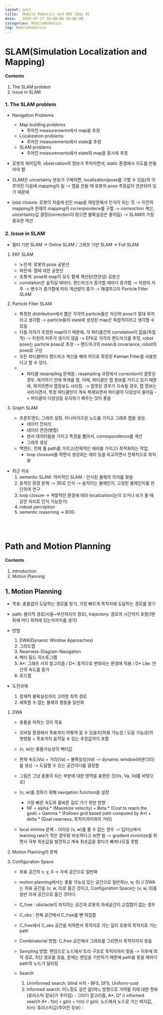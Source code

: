 ```yaml
---
layout: post
title:  Mobile Robotics and ROS [Day 8]
date:   2020-07-17 10:00:00-19:00:00
categories: MobileRobotics
tag: MobileRobotics
---
```


# SLAM(Simulation Localization and Mapping)
#### Contents
1. The SLAM problem
2. Issue in SLAM

### 1. The SLAM problem
- Navigation Problems
    - Map building problems
        + 주어진 measurements에서 map을 추정
    - Localization problems
        + 주어진 measurements에서 state를 추정
    - SLAM problems
        + 주어진 measurements에서 state와 map을 동시에 추정

- 로봇의 제어입력, observation의 정보가 주어지면서, static 환경에서 지도를 만들어야 함
- SLAM은 uncertainiy 분포가 구해지면, localization(pose를 구할 수 있음)이 이루어진 다음에 mapping이 됨
  -> 맵을 만들 때 로봇의 pose 측정값이 연관되어 있기 때문에
- loop closure: 로봇이 처음에 만든 map을 재방문해서 인식이 되는 것 -> 이전의 mapping과 현재의 mapping의 correspondece를 구함
  -> correnction 계산, uncertainty값 결정(correction이 맞으면 불확실성은 줄어듬)
  -> SLAM의 가장 중요한 계산
  
### 2. Issue in SLAM
- 필터 기반 SLAM -> Online SLAM / 그래프 기반 SLAM -> Full SLAM

1) EKF SLAM
    - 노란색: 로봇의 pose 공분산
    - 파란색: 맵에 대한 공분산
    - 초록색: pose와 map이 모두 함께 계산된(연관성) 공분산
    - correlation은 움직일 때마다, 랜드마크가 증가할 때마다 증가함
      -> 차원의 저주 -> 변수가 증가함에 따라 계산량이 증가 -> 해결하고자 Particle Filter SLAM

2) Particle Filter SLAM
    - 특정한 distribution에서 뽑은 각각의 particle들은 자신의 pose가 절대 위치라고 생각함
      -> particle들의 state와 생성된 map은 독립적이라고 생각할 수 있음
    - 다들 각자가 추정한 map이기 때문에, 각 파티클간의 correlation이 없음(독립적) -> 차원의 저주가 생기지 않음
      -> EFK로 각각의 랜드마크를 추정, robot pose는 particle pose로 추정
      -> 랜드마크의 mean과 covariance, robot의 pose로 구성
    - 모든 파티클마다 랜드마크 계산을 해야 하므로 확장된 Kalman Filter를 사용한다고 할 수 있다.
    - * 파티클 resampling 문제점
        : resampling 과정에서 correction이 잘못된 경우, 제거하기 전에 복제를 함.
          이때, 파티클은 맵 정보를 가지고 있기 때문에, 제거하면서 맵정보도 사라짐.
          -> 잘못된 경우가 지속될 경우, 맵 정보는 사라지면서, 특정 파티클만이 계속 복제되면서 파티클의 다양성이 줄어듬
          -> 파티클의 다양성을 유지하기 해주는 것이 좋음

3) Graph SLAM
    - 프론트엔드: 그래프 설정. 미니마이즈된 노드를 가지고 그래프 맵을 생성.
        + 데이터 전처리
        + 데이터 연관(병합)
        + 센서 데이터들을 가지고 특징을 뽑아서, correspondence를 계산
        + 그래프 생성
    - 백엔드: 전체 풀 path를 가지고(전체적인 에러를 가지고) 최적화하는 작업.
        + loop clousure를 하면서 생성되는 에러 등을 비교하면서 전체적으로 최적화
        
- 최근 이슈
    1) sementic SLAM: 의미적인 SLAM - 인식된 물체의 의미를 찾음
    2) 동적인 환경 문제 -> 3D로 인식 -> 움직이는 물체인지, 고정된 물체인지를 판단하여 연구
    3) loop closure -> 계절적인 환경에 따라 localization(눈이 오거나 비가 올 때 같은 자리로 인식 가능한가)
    4) robust perception
    5) sementic reasoning -> BOG

<br><br>

# Path and Motion Planning
#### Contents
1. Introduction
2. Motion Planning

## 1. Motion Planning
- 목표: 충돌없이 도달하는 경로를 찾기, 가장 빠르게 목적지에 도달하는 경로를 찾기
- path: 물리적 경로(서울~부산까지의 경로), trajectory: 경로의 시간까지 포함(1분 뒤에 어디 위치에 있는지까지를 생각)
- 방법
    1) DWA(Dynamic Window Approaches)
    2) 그리드맵
    3) Nearness-Diagram-Navigation
    4) 벡터 필드 히스토그램
    5) A*: 그래프 서치 알고리즘 / D*: 동적으로 변화되는 환경에 적용 / D* Lite: 연산의 속도를 증가
    6) 로드맵

- 도전과제
    1) 잠재적 불확실성까지 고려한 최적 경로
    2) 예측할 수 없는 물체의 행동을 일반화


1. DWA
    - 충돌을 피하는 것이 목표
    - 모바일 환경에서 목표까지 어떻게 갈 수 있을지(허용 가능성 / 도달 가능성)의 명령들 + 목표까지 움직일 수 있는 추정값까지 포함
    - (v, w)는 충돌가능성의 벡터값
    - 현재 속도(Vs) + 거리(Va) + 불확실성(Vd) -> dynamic window(바운더리)를 생성 -> 도달할 수 있는 공간이다를 결정함
    - 그림은 그냥 충돌이 되는 부분에 대한 영역을 표현한 것(Vs, Va, Vd를 바탕으로)
    - (v, w)를 정하기 위해 navigation function을 설정
        + 가장 빠른 속도와 올바른 길로 가기 위한 방향
        + NF = alpha * (Maximize velocity) + Beta * (Cost to reach the goal) + Gamma * (Follows grid based path computed by A*) + delta * (Goal nearness, 목적지까지와의 거리)

    - local minima 문제 - 더이상 (v, w)를 줄 수 없는 경우 -> 딥러닝에서 learning rate가 작은 경우랑 비슷하다고 보면 됨 -> gradient minimize를 하면서 국부 최솟값을 발견하고 계속 최솟값을 찾다가 빠져나오질 못함
    
    
2. Motion Planning의 문제
 
3. Configuration Space
    - 좌표 공간의 x, y, 0 -> 자세 공간으로 일반화
    - motion planning에서는 충돌 가능성 있는 공간으로 일반화(v, w, 0) // DWA는 좌표 공간을 (v, w, 0)로 옮긴 것이고, Configuration Space는 (v, w, 0)를 일반 자세 공간으로 옮긴 것이다.
    - C_free : obstacle이 차지하는 공간과 로봇의 자세공간이 교집합이 없는 경우
    - C_obs : 전체 공간에서 C_free를 뺀 여집합
    - C_free에서 C_obs 공간을 피하면서 목적지로 가는 길이 로봇의 목적지로 가는 path
    
    - Combinatorial 방법: C_free 공간에서 그래프를 그리면서 목적지까지 찾음
    - Sampling 방법: 랜덤으로 노드에서 트리 구조로 목적지까지 찾음 -> 이후에 최적 경로, 최단 경로를 찾음, 문제는 랜덤을 기반하기 때문에 path를 찾을 때마다 path의 노드가 달라짐    

    - Search
        1) Uninformed search: blind 서치 - BFS, DFS, Uniform-cost
        2) Informed search: 어느정도 길은 앎(어느 방향으로 가야될 지에 대한 정보[휴리스틱 정보]가 주어짐) - 그리디 알고리즘, A*, D*
            i) informed search A*
                : f(n) = g(n) + h(n) // g(n): 노드에서 노드로 가는 에지값, h(n): 휴리스틱값(주어진 정보)
                : 


















